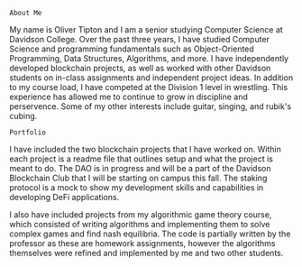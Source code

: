`About Me`

My name is Oliver Tipton and I am a senior studying Computer Science at Davidson College.  Over the past three years, I have studied Computer Science and programming fundamentals such as Object-Oriented Programming, Data Structures, Algorithms, and more.  I have independently developed blockchain projects, as well as worked with other Davidson students on in-class assignments and independent project ideas.  In addition to my course load, I have competed at the Division 1 level in wrestling.  This experience has allowed me to continue to grow in discipline and perservence.  Some of my other interests include guitar, singing, and rubik's cubing.


`Portfolio`

I have included the two blockchain projects that I have worked on.  Within each project is a readme file that outlines setup and what the project is meant to do.  The DAO is in progress and will be a part of the Davidson Blockchain Club that I will be starting on campus this fall.  The staking protocol is a mock to show my development skills and capabilities in developing DeFi applications.

I also have included projects from my algorithmic game theory course, which consisted of writing algorithms and implementing them to solve complex games and find nash equilibria.  The code is partially written by the professor as these are homework assignments, however the algorithms themselves were refined and implemented by me and two other students.







